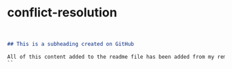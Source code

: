 # conflict-resolution
​
  ```md
  ## This is a subheading created on GitHub
​
  All of this content added to the readme file has been added from my remote GitHub repository.
  ``

